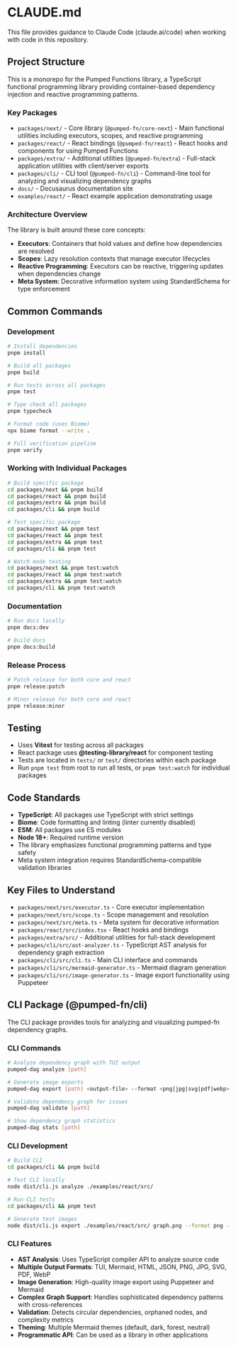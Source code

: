 # CLAUDE.md

This file provides guidance to Claude Code (claude.ai/code) when working with code in this repository.

## Project Structure

This is a monorepo for the Pumped Functions library, a TypeScript functional programming library providing container-based dependency injection and reactive programming patterns.

### Key Packages
- `packages/next/` - Core library (`@pumped-fn/core-next`) - Main functional utilities including executors, scopes, and reactive programming
- `packages/react/` - React bindings (`@pumped-fn/react`) - React hooks and components for using Pumped Functions
- `packages/extra/` - Additional utilities (`@pumped-fn/extra`) - Full-stack application utilities with client/server exports
- `packages/cli/` - CLI tool (`@pumped-fn/cli`) - Command-line tool for analyzing and visualizing dependency graphs
- `docs/` - Docusaurus documentation site
- `examples/react/` - React example application demonstrating usage

### Architecture Overview

The library is built around these core concepts:
- **Executors**: Containers that hold values and define how dependencies are resolved
- **Scopes**: Lazy resolution contexts that manage executor lifecycles
- **Reactive Programming**: Executors can be reactive, triggering updates when dependencies change
- **Meta System**: Decorative information system using StandardSchema for type enforcement

## Common Commands

### Development
```bash
# Install dependencies
pnpm install

# Build all packages
pnpm build

# Run tests across all packages
pnpm test

# Type check all packages
pnpm typecheck

# Format code (uses Biome)
npx biome format --write .

# Full verification pipeline
pnpm verify
```

### Working with Individual Packages
```bash
# Build specific package
cd packages/next && pnpm build
cd packages/react && pnpm build
cd packages/extra && pnpm build
cd packages/cli && pnpm build

# Test specific package
cd packages/next && pnpm test
cd packages/react && pnpm test
cd packages/extra && pnpm test
cd packages/cli && pnpm test

# Watch mode testing
cd packages/next && pnpm test:watch
cd packages/react && pnpm test:watch
cd packages/extra && pnpm test:watch
cd packages/cli && pnpm test:watch
```

### Documentation
```bash
# Run docs locally
pnpm docs:dev

# Build docs
pnpm docs:build
```

### Release Process
```bash
# Patch release for both core and react
pnpm release:patch

# Minor release for both core and react
pnpm release:minor
```

## Testing

- Uses **Vitest** for testing across all packages
- React package uses **@testing-library/react** for component testing
- Tests are located in `tests/` or `test/` directories within each package
- Run `pnpm test` from root to run all tests, or `pnpm test:watch` for individual packages

## Code Standards

- **TypeScript**: All packages use TypeScript with strict settings
- **Biome**: Code formatting and linting (linter currently disabled)
- **ESM**: All packages use ES modules
- **Node 18+**: Required runtime version
- The library emphasizes functional programming patterns and type safety
- Meta system integration requires StandardSchema-compatible validation libraries

## Key Files to Understand

- `packages/next/src/executor.ts` - Core executor implementation
- `packages/next/src/scope.ts` - Scope management and resolution
- `packages/next/src/meta.ts` - Meta system for decorative information
- `packages/react/src/index.tsx` - React hooks and bindings
- `packages/extra/src/` - Additional utilities for full-stack development
- `packages/cli/src/ast-analyzer.ts` - TypeScript AST analysis for dependency graph extraction
- `packages/cli/src/cli.ts` - Main CLI interface and commands
- `packages/cli/src/mermaid-generator.ts` - Mermaid diagram generation
- `packages/cli/src/image-generator.ts` - Image export functionality using Puppeteer

## CLI Package (@pumped-fn/cli)

The CLI package provides tools for analyzing and visualizing pumped-fn dependency graphs.

### CLI Commands

```bash
# Analyze dependency graph with TUI output
pumped-dag analyze [path]

# Generate image exports
pumped-dag export [path] <output-file> --format <png|jpg|svg|pdf|webp>

# Validate dependency graph for issues
pumped-dag validate [path]

# Show dependency graph statistics
pumped-dag stats [path]
```

### CLI Development

```bash
# Build CLI
cd packages/cli && pnpm build

# Test CLI locally
node dist/cli.js analyze ./examples/react/src/

# Run CLI tests
cd packages/cli && pnpm test

# Generate test images
node dist/cli.js export ./examples/react/src/ graph.png --format png --theme dark
```

### CLI Features

- **AST Analysis**: Uses TypeScript compiler API to analyze source code
- **Multiple Output Formats**: TUI, Mermaid, HTML, JSON, PNG, JPG, SVG, PDF, WebP
- **Image Generation**: High-quality image export using Puppeteer and Mermaid
- **Complex Graph Support**: Handles sophisticated dependency patterns with cross-references
- **Validation**: Detects circular dependencies, orphaned nodes, and complexity metrics
- **Theming**: Multiple Mermaid themes (default, dark, forest, neutral)
- **Programmatic API**: Can be used as a library in other applications